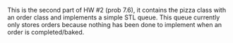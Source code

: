 This is the second part of HW #2 (prob 7.6), it contains the pizza class 
with an order class and implements a simple STL queue.  This queue currently
only stores orders because nothing has been done to implement when an order
is completed/baked.